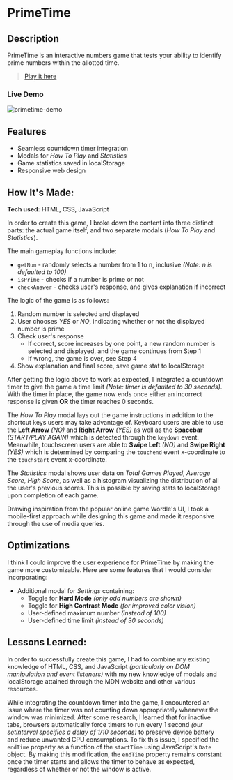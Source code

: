# PrimeTime

## Description
PrimeTime is an interactive numbers game that tests your ability to identify prime numbers within the allotted time.

> [Play it here](https://ttse23.github.io/primetime/)

### Live Demo
![primetime-demo](https://user-images.githubusercontent.com/86040386/217449630-7cb6e63c-8a45-43c7-a639-c74cc26014d2.gif)

## Features
* Seamless countdown timer integration
* Modals for *How To Play* and *Statistics*
* Game statistics saved in localStorage
* Responsive web design

## How It's Made:
**Tech used:** HTML, CSS, JavaScript

In order to create this game, I broke down the content into three distinct parts: the actual game itself, and two separate modals (*How To Play* and *Statistics*).

The main gameplay functions include:
- `getNum` - randomly selects a number from 1 to n, inclusive *(Note: n is defaulted to 100)*
- `isPrime` - checks if a number is prime or not
- `checkAnswer` - checks user's response, and gives explanation if incorrect

The logic of the game is as follows:
1. Random number is selected and displayed
2. User chooses *YES* or *NO*, indicating whether or not the displayed number is prime
3. Check user's response
    - If correct, score increases by one point, a new random number is selected and displayed, and the game continues from Step 1
    - If wrong, the game is over, see Step 4
4. Show explanation and final score, save game stat to localStorage

After getting the logic above to work as expected, I integrated a countdown timer to give the game a time limit *(Note: timer is defaulted to 30 seconds)*. With the timer in place, the game now ends once either an incorrect response is given **OR** the timer reaches 0 seconds.

The *How To Play* modal lays out the game instructions in addition to the shortcut keys users may take advantage of. Keyboard users are able to use the **Left Arrow** *(NO)* and **Right Arrow** *(YES)* as well as the **Spacebar** *(START/PLAY AGAIN)* which is detected through the `keydown` event. Meanwhile, touchscreen users are able to **Swipe Left** *(NO)* and **Swipe Right** *(YES)* which is determined by comparing the `touchend` event x-coordinate to the `touchstart` event x-coordinate.

The *Statistics* modal shows user data on *Total Games Played*, *Average Score*, *High Score*, as well as a histogram visualizing the distribution of all the user's previous scores. This is possible by saving stats to localStorage upon completion of each game.

Drawing inspiration from the popular online game Wordle's UI, I took a mobile-first approach while designing this game and made it responsive through the use of media queries.

## Optimizations
I think I could improve the user experience for PrimeTime by making the game more customizable. Here are some features that I would consider incorporating:
- Additional modal for *Settings* containing:
    - Toggle for **Hard Mode** *(only odd numbers are shown)*
    - Toggle for **High Contrast Mode** *(for improved color vision)*
    - User-defined maximum number *(instead of 100)*
    - User-defined time limit *(instead of 30 seconds)*

## Lessons Learned:
In order to successfully create this game, I had to combine my existing knowledge of HTML, CSS, and JavaScript *(particularly on DOM manipulation and event listeners)* with my new knowledge of modals and localStorage attained through the MDN website and other various resources.

While integrating the countdown timer into the game, I encountered an issue where the timer was not counting down appropriately whenever the window was minimized. After some research, I learned that for inactive tabs, browsers automatically force timers to run every 1 second *(our setInterval specifies a delay of 1/10 seconds)* to preserve device battery and reduce unwanted CPU consumptions. To fix this issue, I specified the `endTime` property as a function of the `startTime` using JavaScript's `Date` object. By making this modification, the `endTime` property remains constant once the timer starts and allows the timer to behave as expected, regardless of whether or not the window is active.

<!-- ## Examples:
Take a look at these couple examples that I have in my own portfolio:

**Palettable:** https://github.com/alecortega/palettable

**Twitter Battle:** https://github.com/alecortega/twitter-battle

**Patch Panel:** https://github.com/alecortega/patch-panel -->